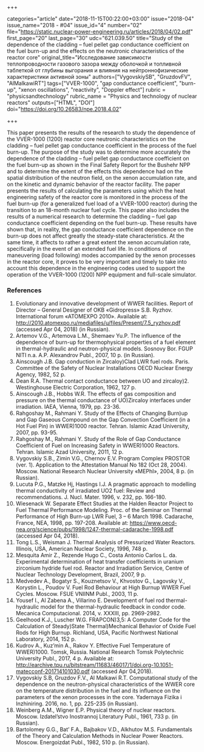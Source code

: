 +++

categories="article"
date="2018-11-15T00:22:00+03:00"
issue="2018-04"
issue_name="2018 - #04"
issue_id="4"
number="02"
file="https://static.nuclear-power-engineering.ru/articles/2018/04/02.pdf"
first_page="20"
last_page="30"
udc="621.039.50"
title="Study of the dependence of the cladding – fuel pellet gap conductance coefficient on the fuel burn-up and the effects on the neutronic characteristics of the reactor core"
original_title="Исследование зависимости теплопроводности газового зазора между оболочкой и топливной таблеткой от глубины выгорания и влияния на нейтроннофизические характеристики активной зоны"
authors=["VygovskiySB", "GruzdovFV", "AlMalkawiRT"]
tags=["VVER-1000", "gap conductance coefficient", "burn-up", "xenon oscillations", "reactivity", "Doppler effect"]
rubric = "physicsandtechnology"
rubric_name = "Physics and technology of nuclear reactors"
outputs=["HTML", "DOI"]
doi="https://doi.org/10.26583/npe.2018.4.02"

+++

This paper presents the results of the research to study the dependence of the VVER-1000 (1200) reactor core neutronic characteristics on the cladding – fuel pellet gap conductance coefficient in the process of the fuel burn-up. The purpose of the study was to determine more accurately the dependence of the cladding – fuel pellet gap conductance coefficient on the fuel burn-up as shown in the Final Safety Report for the Bushehr NPP and to determine the extent of the effects this dependence had on the spatial distribution of the neutron field, on the xenon accumulation rate, and on the kinetic and dynamic behavior of the reactor facility. The paper presents the results of calculating the parameters using which the heat engineering safety of the reactor core is monitored in the process of the fuel burn-up (for a generalized fuel load of a VVER-1000 reactor) during the transition to an 18-month nuclear fuel cycle. This paper also includes the results of a numerical research to determine the cladding – fuel gap conductance coefficient depending on the fuel burn-up. These results have shown that, in reality, the gap conductance coefficient dependence on the burn-up does not affect greatly the steady-state characteristics. At the same time, it affects to rather a great extent the xenon accumulation rate, specifically in the event of an extended fuel life. In conditions of maneuvering (load following) modes accompanied by the xenon processes in the reactor core, it proves to be very important and timely to take into account this dependence in the engineering codes used to support the operation of the VVER-1000 (1200) NPP equipment and full-scale simulator.

### References

1. Evolutionary and innovative development of WWER facilities. Report of Director – General Designer of OKB «Gidropress» S.B. Ryzhov. International forum «ATOMEXPO 2010». Available at: http://2010.atomexpo.ru/mediafiles/u/files/Present/7.5_ryzhov.pdf (accessed Apr 04, 2018) (in Russian).
2. Artemov V.G., Artemova L.M., Shemaev Yu.P. The influence of the dependence of burn-up for thermophysical properties of a fuel element in thermal-hydraulic and neutron-physical models. Sosnovy Bor. FGUP NITI n.a. A.P. Alexandrov Publ., 2007, 10 p. (in Russian).
3. Ainscough J.B. Gap conduction in Zircaloy)Clad LWR fuel rods. Paris. Committee of the Safety of Nuclear Installations OECD Nuclear Energy Agency, 1982, 52 p.
4. Dean R.A. Thermal contact conductance between UO and zircaloy)2. Westinghouse Electric Corporation, 1962, 127 p.
5. Ainscough J.B., Hobbs W.R. The effects of gas composition and pressure on the thermal conductance of UO)Zircaloy interfaces under irradiation. IAEA, Vienna, 1979, pp. 23-36.
6. Rahgoshay M., Rahmani Y. Study of the Effects of Changing Burn)up and Gap Gaseous Compound on the Gap Convection Coefficient (in a Hot Fuel Pin) in WWER)1000 reactor. Tehran. Islamic Azad University, 2007, pp. 93-95.
7. Rahgoshay M., Rahmani Y. Study of the Role of Gap Conductance Coefficient of Fuel on Increasing Safety in WWER)1000 Reactors. Tehran. Islamic Azad University, 2011, 12 p.
8. Vygovskiy S.B., Zimin V.G., Chernov E.V. Program Complex PROSTOR (ver. 1). Application to the Attestation Manual No 182 (Oct 28, 2004). Moscow. National Research Nuclear University «MEPhI», 2004, 8 p. (in Russian).
9. Lucuta P.G., Matzke Hj, Hastings I.J. A pragmatic approach to modelling thermal conductivity of irradiated UO2 fuel: Review and recommendations. J. Nucl. Mater. 1996, v. 232, pp. 166-180.
10. Wiesenack W. Separate Effect Studies at the Halden Reactor Project to Fuel Thermal Performance Modeling. Proc. of the Seminar on Thermal Performance of High Burn-up LWR Fuel, 3 – 6 March 1998. Cadarache, France, NEA, 1998, pp. 197-208. Available at: https://www.oecd-nea.org/science/pubs/1998/1247-thermal-cadarache-1998.pdf (accessed Apr 04, 2018).
11. Tong L.S., Weisman J. Thermal Analysis of Pressurized Water Reactors. Illinois, USA, American Nuclear Society, 1996, 748 p.
12. Mesquita Amir Z., Rezende Hugo C., Costa Antonio Carlos L. da. Experimental determination of heat transfer coefficients in uranium zirconium hydride fuel rod. Reactor and Irradiation Service, Centre of Nuclear Technology Development, Brazil, 2007, 9 p.
13. Medvedev A., Bogatyr S., Kouznetsov V., Khvostov G., Lagovsky V., Korystin L., Poudov V. Fuel Rod Behaviour at High Burnup WWER Fuel Cycles. Moscow. FSUE VNIINM Publ., 2003, 11 p.
14. Yousef I., Al Zabena A., Villarino E. Development of fuel rod thermal-hydraulic model for the thermal-hydraulic feedback in condor code. Mecanica Computacional. 2014, v. XXXIII, pp. 2969-2982.
15. Geelhood K.J., Luscher W.G. FRAPCON)3,5: A Computer Code for the Calculation of Steady)State Thermal)Mechanical Behavior of Oxide Fuel Rods for High Burnup. Richland, USA, Pacific Northwest National Laboratory, 2014, 152 p.
16. Kudrov A., Kuz’min A., Rakov Y. Effective Fuel Temperature of WWER)1000. Tomsk, Russia. National Research Tomsk Polytechnic University Publ., 2017, 4 p. Available at: http://earchive.tpu.ru/bitstream/11683/46017/1/doi.org-10.1051-matecconf-201714101030.pdf (accessed Apr 04,2018).
17. Vygovskiy S.B, Gruzdov F.V., Al Malkawi R.T. Computational study of the dependence on the neutron-physical characteristics of the WWER core on the temperature distribution in the fuel and its influence on the parameters of the xenon processes in the core. Yadernaya Fizika i Inzhiniring. 2016, no. 1, pp. 225-235 (in Russian).
18. Weinberg A.M., Wigner E.P. Physical theory of nuclear reactors. Moscow. Izdatel’stvo Inostrannoj Literatury Publ., 1961, 733 p. (in Russian).
19. Bartolomey G.G., Bat’ F.A., Bajbakov V.D., Alkhutov M.S. Fundamentals of the Theory and Calculation Methods in Nuclear Power Reactors. Moscow. Energoizdat Publ., 1982, 510 p. (in Russian).
